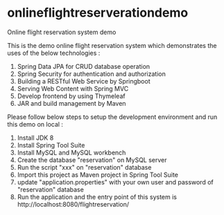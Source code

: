 # onlineflightreserverationdemo
Online flight reservation system demo

This is the demo online flight reservation system which demonstrates the uses of the below technologies :

1. Spring Data JPA for CRUD database operation 
2. Spring Security for authentication and authorization
3. Building a RESTful Web Service by Springboot
4. Serving Web Content with Spring MVC
5. Develop frontend by using Thymeleaf
6. JAR and build management by Maven

Please follow below steps to setup the development environment and run this demo on local : 

1. Install JDK 8
2. Install Spring Tool Suite
3. Install MySQL and MySQL workbench
4. Create the database "reservation" on MySQL server
5. Run the script "xxx" on "reservation" database
6. Import this project as Maven project in Spring Tool Suite
7. update "application.properties" with your own user and password of "reservation" database 
8. Run the application and the entry point of this system is 
http://localhost:8080/flightreservation/
